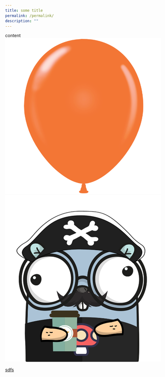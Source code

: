 ```yaml
---
title: some title
permalink: /permalink/
description: ""
---
```

content
![](/images/balloon.png)
![gopher](/images/60032ed644cf1349e735093fb2133721146ddddc.png)

[sdfs](/files/11005616_Cumulus_GVTMRE_2022dsdgasdfasdfasdfasdfasdfasdfasdfasdfasdfasdf0212.pdf)